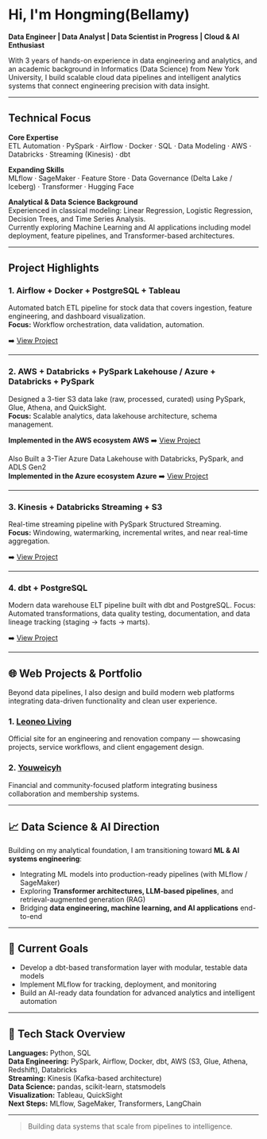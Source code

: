 #  Hi, I'm Hongming(Bellamy)

**Data Engineer | Data Analyst | Data Scientist in Progress | Cloud & AI Enthusiast**

With 3 years of hands-on experience in data engineering and analytics, and an academic background in Informatics (Data Science) from New York University, I build scalable cloud data pipelines and intelligent analytics systems that connect engineering precision with data insight.

---

## Technical Focus

**Core Expertise**  
ETL Automation · PySpark · Airflow · Docker · SQL · Data Modeling · AWS · Databricks · Streaming (Kinesis) · dbt 

**Expanding Skills**  
MLflow · SageMaker · Feature Store · Data Governance (Delta Lake / Iceberg) · Transformer · Hugging Face

**Analytical & Data Science Background**  
Experienced in classical modeling: Linear Regression, Logistic Regression, Decision Trees, and Time Series Analysis.  
Currently exploring Machine Learning and AI applications including model deployment, feature pipelines, and Transformer-based architectures.

---

##  Project Highlights

### 1. Airflow + Docker + PostgreSQL + Tableau
Automated batch ETL pipeline for stock data that covers ingestion, feature engineering, and dashboard visualization.  
**Focus:** Workflow orchestration, data validation, automation.

➡️ [View Project](https://github.com/Bellamy0719/airflow-stock-pipeline)

---

### 2. AWS + Databricks + PySpark Lakehouse / Azure + Databricks + PySpark
Designed a 3-tier S3 data lake (raw, processed, curated) using PySpark, Glue, Athena, and QuickSight.  
**Focus:** Scalable analytics, data lakehouse architecture, schema management.

**Implemented in the AWS ecosystem**
**AWS** ➡️ [View Project](https://github.com/Bellamy0719/aws-pyspark-data-lakehouse-pipeline)

Also Built a 3-Tier Azure Data Lakehouse with Databricks, PySpark, and ADLS Gen2  
**Implemented in the Azure ecosystem**
**Azure** ➡️ [View Project](https://github.com/Bellamy0719/azure_databricks_lakehouse_pipeline)

---

### 3. Kinesis + Databricks Streaming + S3
Real-time streaming pipeline with PySpark Structured Streaming.  
**Focus:** Windowing, watermarking, incremental writes, and near real-time aggregation.

➡️ [View Project](https://github.com/Bellamy0719/aws-kinesis-pyspark-streaming-pipeline)

---

### 4. dbt + PostgreSQL
Modern data warehouse ELT pipeline built with dbt and PostgreSQL.
Focus: Automated transformations, data quality testing, documentation, and data lineage tracking (staging → facts → marts).

➡️ [View Project](https://github.com/Bellamy0719/dbt-analytics-pipeline)

---

## 🌐 Web Projects & Portfolio

Beyond data pipelines, I also design and build modern web platforms integrating data-driven functionality and clean user experience.

### 1. [Leoneo Living](https://leoneoliving.com/)
Official site for an engineering and renovation company — showcasing projects, service workflows, and client engagement design.

### 2. [Youweicyh](https://youweicyh.com/)
Financial and community-focused platform integrating business collaboration and membership systems.

---

## 📈 Data Science & AI Direction

Building on my analytical foundation, I am transitioning toward **ML & AI systems engineering**:  
- Integrating ML models into production-ready pipelines (with MLflow / SageMaker)  
- Exploring **Transformer architectures, LLM-based pipelines**, and retrieval-augmented generation (RAG)  
- Bridging **data engineering, machine learning, and AI applications** end-to-end

---

## 🧠 Current Goals
- Develop a dbt-based transformation layer with modular, testable data models  
- Implement MLflow for tracking, deployment, and monitoring  
- Build an AI-ready data foundation for advanced analytics and intelligent automation

---

## 🧩 Tech Stack Overview

**Languages:** Python, SQL  
**Data Engineering:** PySpark, Airflow, Docker, dbt, AWS (S3, Glue, Athena, Redshift), Databricks  
**Streaming:** Kinesis (Kafka-based architecture)  
**Data Science:** pandas, scikit-learn, statsmodels  
**Visualization:** Tableau, QuickSight  
**Next Steps:** MLflow, SageMaker, Transformers, LangChain

---

> Building data systems that scale from pipelines to intelligence.
